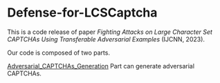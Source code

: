 # Defense-for-LCSCaptcha
This is a code release of paper *Fighting Attacks on Large Character Set CAPTCHAs Using Transferable Adversarial Examples* (IJCNN, 2023).

Our code is composed of two parts.

   [Adversarial_CAPTCHAs_Generation](Defense-for-LCSCaptcha/Adversarial_CAPTCHAs_Generation) Part can generate adversarial CAPTCHAs.



